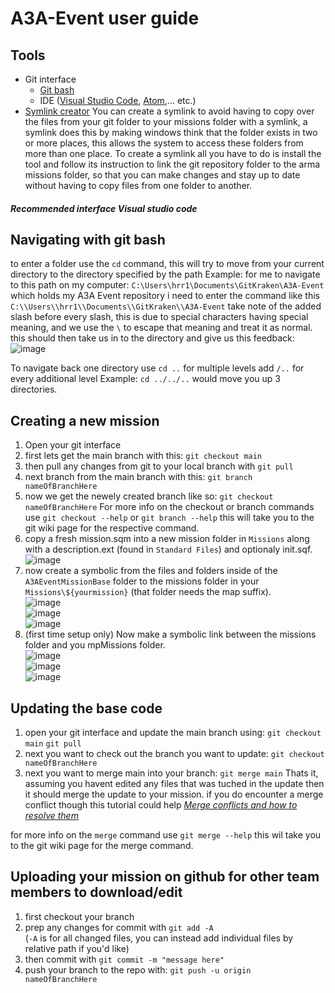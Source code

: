 # A3A-Event user guide
## Tools
* Git interface
  * [Git bash](https://git-scm.com/downloads)
  * IDE ([Visual Studio Code](https://code.visualstudio.com/download), [Atom](https://atom.io/),... etc.)
* [Symlink creator](https://schinagl.priv.at/nt/hardlinkshellext/linkshellextension.html#download)
You can create a symlink to avoid having to copy over the files from your git folder to your missions folder with a symlink, a symlink does this by making windows think that the folder exists in two or more places, this allows the system to access these folders from more than one place.
To create a symlink all you have to do is install the tool and follow its instruction to link the git repository folder to the arma missions folder, so that you can make changes and stay up to date without having to copy files from one folder to another.


##### *Recommended interface Visual studio code*

## Navigating with git bash
to enter a folder use the `cd` command, this will try to move from your current directory to the directory specified by the path
Example: for me to navigate to this path on my computer: `C:\Users\hrr1\Documents\GitKraken\A3A-Event` which holds my A3A Event repository
i need to enter the command like this `C:\\Users\\hrr1\\Documents\\GitKraken\\A3A-Event`
take note of the added slash before every slash, this is due to special characters having special meaning, and we use the `\` to escape that meaning and treat it as normal.
this should then take us in to the directory and give us this feedback:  
![image](https://user-images.githubusercontent.com/61709767/131226531-0251001f-f601-4621-b90b-d38d6c6819d5.png)

To navigate back one directory use `cd ..` for multiple levels add `/..` for every additional level
Example: `cd ../../..` would move you up 3 directories.

## Creating a new mission
1) Open your git interface
2) first lets get the main branch with this: `git checkout main`
3) then pull any changes from git to your local branch with `git pull`
4) next branch from the main branch with this: `git branch nameOfBranchHere`
5) now we get the newely created branch like so: `git checkout nameOfBranchHere`
For more info on the checkout or branch commands use `git checkout --help` or `git branch --help` this will take you to the git wiki page for the respective command.
6) copy a fresh mission.sqm into a new mission folder in `Missions` along with a description.ext (found in `Standard Files`) and optionaly init.sqf.  
![image](https://user-images.githubusercontent.com/61709767/132096244-5f9b188a-f93a-4ddf-b55d-5a5bb0716fe7.png)
7) now create a symbolic from the files and folders inside of the `A3AEventMissionBase` folder to the missions folder in your `Missions\${yourmission}` (that folder needs the map suffix).  
![image](https://user-images.githubusercontent.com/61709767/132096258-d2463f72-35a7-43cc-bb64-dba91f604aaa.png)  
![image](https://user-images.githubusercontent.com/61709767/132096270-cd785807-fc64-4276-836b-2734fad85017.png)  
![image](https://user-images.githubusercontent.com/61709767/132096296-5b4dd530-0d8a-46b7-a125-591d075f061e.png)  
8) (first time setup only) Now make a symbolic link between the missions folder and you mpMissions folder.  
![image](https://user-images.githubusercontent.com/61709767/132096328-adf7fc6c-5674-42b2-adc6-3ee1113faad0.png)  
![image](https://user-images.githubusercontent.com/61709767/132094369-68fb4ed8-9745-44a9-8f48-10c9aa065062.png)  
![image](https://user-images.githubusercontent.com/61709767/132094397-d55e54eb-d871-4407-b578-e874cf1f3384.png)  

## Updating the base code
1) open your git interface and update the main branch using:
    `git checkout main`
    `git pull`
2) next you want to check out the branch you want to update: `git checkout nameOfBranchHere`
3) next you want to merge main into your branch: `git merge main`
Thats it, assuming you havent edited any files that was tuched in the update then it should merge the update to your mission.
if you do encounter a merge conflict though this tutorial could help [*Merge conflicts and how to resolve them*](https://www.atlassian.com/git/tutorials/using-branches/merge-conflicts)

for more info on the `merge` command use `git merge --help` this wil take you to the git wiki page for the merge command.

## Uploading your mission on github for other team members to download/edit
1) first checkout your branch
2) prep any changes for commit with `git add -A`  
(`-A` is for all changed files, you can instead add individual files by relative path if you'd like)
3) then commit with `git commit -m "message here"`
3) push your branch to the repo with: `git push -u origin nameOfBranchHere`
